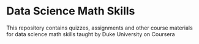 # Data Science Math Skills
This repository contains quizzes, assignments and other course materials for data science math skills taught by Duke University on Coursera